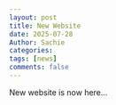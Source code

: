 ```yaml
---
layout: post
title: New Website
date: 2025-07-28
Author: Sachie
categories: 
tags: [news]
comments: false
---
```

New website is now here... 
